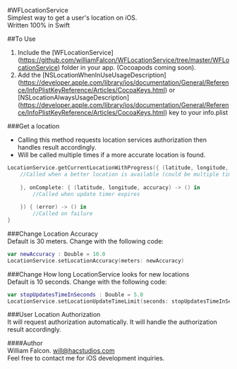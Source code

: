 #WFLocationService    
Simplest way to get a user's location on iOS.   
Written 100% in Swift   

##To Use
1. Include the [WFLocationService] (https://github.com/williamFalcon/WFLocationService/tree/master/WFLocationService) folder in your app. (Cocoapods coming soon).      
2. Add the [NSLocationWhenInUseUsageDescription] (https://developer.apple.com/library/ios/documentation/General/Reference/InfoPlistKeyReference/Articles/CocoaKeys.html) or [NSLocationAlwaysUsageDescription] (https://developer.apple.com/library/ios/documentation/General/Reference/InfoPlistKeyReference/Articles/CocoaKeys.html) key to your info.plist   

###Get a location    
- Calling this method requests location services authorization then handles result accordingly.    
- Will be called multiple times if a more accurate location is found.   
````swift
LocationService.getCurrentLocationWithProgress({ (latitude, longitude, accuracy, locationObj) -> () in
    //Called when a better location is available (could be multiple times)
    
    }, onComplete: { (latitude, longitude, accuracy) -> () in
        //Called when update timer expires
        
    }) { (error) -> () in
        //Called on failure
}
````    

###Change Location Accuracy  
Default is 30 meters. Change with the following code:   
````swift
var newAccuracy : Double = 10.0
LocationService.setLocationAccuracy(meters: newAccuracy)
````  
    
###Change How long LocationService looks for new locations  
Default is 10 seconds. Change with the following code:   
````swift
var stopUpdatesTimeInSeconds : Double = 5.0
LocationService.setLocationUpdateTimeLimit(seconds: stopUpdatesTimeInSeconds)
```` 
###User Location Authorization    
It will request authorization automatically. It will handle the authorization result accordingly.        

####Author    
William Falcon. will@hacstudios.com    
Feel free to contact me for iOS development inquiries.    
